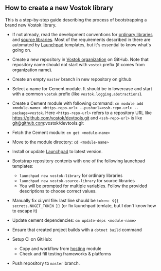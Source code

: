 ## How to create a new Vostok library

This is a step-by-step guide describing the process of bootstrapping a brand new Vostok library.

* If not already, read the development conventions for [ordinary libraries](conventions.md) and [source libraries](src-libs-conventions.md). 
Most of the requirements described in there are automated by [Launchpad](../launchpad) templates, but it's essential to know what's going on.
 
* Create a new repository in [Vostok organization](https://github.com/vostok) on GitHub. 
Note that repository name should not start with `vostok` prefix (it comes from organization name).

* Create an empty `master` branch in new repository on github

* Select a name for Cement module. It should be in lowercase and start with a common `vostok` prefix (like `vostok.logging.abstractions`).

* Create a Cement module with following command: `cm module add <module-name> <https-repo-url> --pushurl=<ssh-repo-url> --package=vostok`. Here `<https-repo-url>` refers to a repository URL like https://github.com/vostok/devtools.git and `<ssh-repo-url>` is like git@github.com:vostok/devtools.git

* Fetch the Cement module: `cm get <module-name>`

* Move to the module directory: `cd <module-name>`

* Install or update [Launchpad](../launchpad) to latest version.

* Bootstrap repository contents with one of the following launchpad templates:
  * `launchpad new vostok-library` for ordinary libraries
  * `launchpad new vostok-source-library` for source libraries
  * You will be prompted for multiple variables. Follow the provided descriptions to choose correct values.
  
* Manually fix ci.yml file: last line should be `token: ${{ secrets.NUGET_TOKEN }}` (or fix launchpad temlate, but I don't know how to escape it)
    
* Update cement dependencies: `cm update-deps <module-name>`

* Ensure that created project builds with a `dotnet build` command

* Setup CI on GitHub:
  * Copy and workflow from [hosting](https://github.com/vostok/hosting/blob/master/.github/workflows/ci.yml) module
  * Check and fill testing frameworks & platforms

* Push repository to `master` branch.
